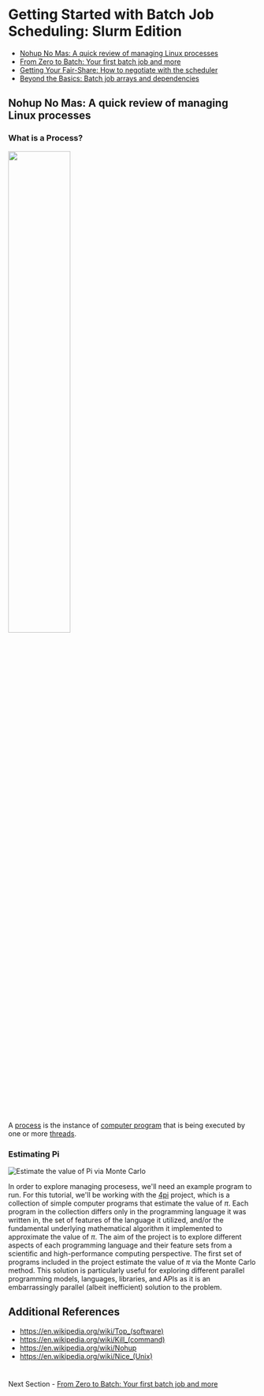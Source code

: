 # Getting Started with Batch Job Scheduling: Slurm Edition

- [Nohup No Mas: A quick review of managing Linux processes](NOHUP.md)
- [From Zero to Batch: Your first batch job and more](BATCH.md)
- [Getting Your Fair-Share: How to negotiate with the scheduler](FAIRSHARE.md)
- [Beyond the Basics: Batch job arrays and dependencies](BEYOND.md)

## Nohup No Mas: A quick review of managing Linux processes

### What is a Process?

<img src='https://upload.wikimedia.org/wikipedia/commons/2/25/Concepts-_Program_vs._Process_vs._Thread.jpg' width='50%' height='50%'/>

A [process](https://en.wikipedia.org/wiki/Process_(computing)) is the instance of [computer program](https://en.wikipedia.org/wiki/Computer_program)
that is being executed by one or more [threads](https://en.wikipedia.org/wiki/Thread_(computing)).

### Estimating Pi

![Estimate the value of Pi via Monte Carlo](https://hpc.llnl.gov/sites/default/files/styles/no_sidebar_3_up/public/pi1.gif)

In order to explore managing procesess, we'll need an example program to run. For this tutorial, we'll be working with the [4pi](https://github.com/mkandes/4pi) project, which is a collection of simple computer programs that estimate the value of $\pi$. Each program in the collection differs only in the programming language it was written in, the set of features of the language it utilized, and/or the fundamental underlying mathematical algorithm it implemented to approximate the value of $\pi$. The aim of the project is to explore different aspects of each programming language and their feature sets from a scientific and high-performance computing perspective. The first set of programs included in the project estimate the value of $\pi$ via the Monte Carlo method. This solution is particularly useful for exploring different parallel programming models, languages, libraries, and APIs as it is an embarrassingly parallel (albeit inefficient) solution to the problem.


## Additional References

- https://en.wikipedia.org/wiki/Top_(software)
- https://en.wikipedia.org/wiki/Kill_(command)
- https://en.wikipedia.org/wiki/Nohup
- https://en.wikipedia.org/wiki/Nice_(Unix)

#

Next Section - [From Zero to Batch: Your first batch job and more](BATCH.md)
